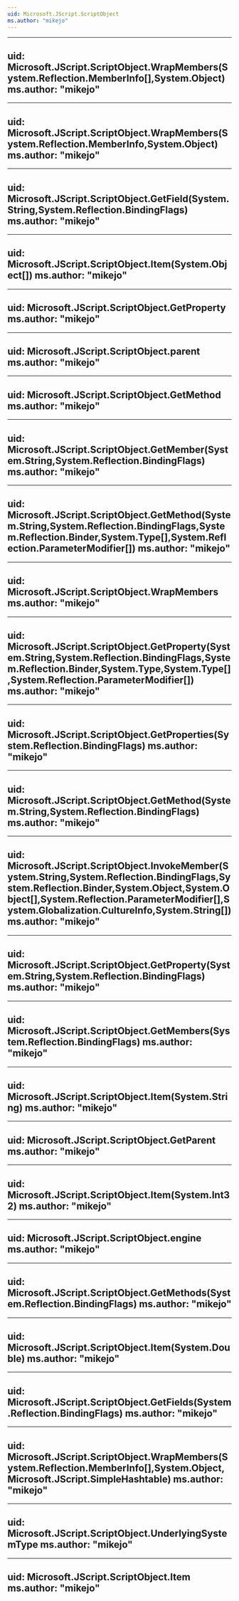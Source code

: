 ```yaml
---
uid: Microsoft.JScript.ScriptObject
ms.author: "mikejo"
---
```


---
uid: Microsoft.JScript.ScriptObject.WrapMembers(System.Reflection.MemberInfo[],System.Object)
ms.author: "mikejo"
---

---
uid: Microsoft.JScript.ScriptObject.WrapMembers(System.Reflection.MemberInfo,System.Object)
ms.author: "mikejo"
---

---
uid: Microsoft.JScript.ScriptObject.GetField(System.String,System.Reflection.BindingFlags)
ms.author: "mikejo"
---

---
uid: Microsoft.JScript.ScriptObject.Item(System.Object[])
ms.author: "mikejo"
---

---
uid: Microsoft.JScript.ScriptObject.GetProperty
ms.author: "mikejo"
---

---
uid: Microsoft.JScript.ScriptObject.parent
ms.author: "mikejo"
---

---
uid: Microsoft.JScript.ScriptObject.GetMethod
ms.author: "mikejo"
---

---
uid: Microsoft.JScript.ScriptObject.GetMember(System.String,System.Reflection.BindingFlags)
ms.author: "mikejo"
---

---
uid: Microsoft.JScript.ScriptObject.GetMethod(System.String,System.Reflection.BindingFlags,System.Reflection.Binder,System.Type[],System.Reflection.ParameterModifier[])
ms.author: "mikejo"
---

---
uid: Microsoft.JScript.ScriptObject.WrapMembers
ms.author: "mikejo"
---

---
uid: Microsoft.JScript.ScriptObject.GetProperty(System.String,System.Reflection.BindingFlags,System.Reflection.Binder,System.Type,System.Type[],System.Reflection.ParameterModifier[])
ms.author: "mikejo"
---

---
uid: Microsoft.JScript.ScriptObject.GetProperties(System.Reflection.BindingFlags)
ms.author: "mikejo"
---

---
uid: Microsoft.JScript.ScriptObject.GetMethod(System.String,System.Reflection.BindingFlags)
ms.author: "mikejo"
---

---
uid: Microsoft.JScript.ScriptObject.InvokeMember(System.String,System.Reflection.BindingFlags,System.Reflection.Binder,System.Object,System.Object[],System.Reflection.ParameterModifier[],System.Globalization.CultureInfo,System.String[])
ms.author: "mikejo"
---

---
uid: Microsoft.JScript.ScriptObject.GetProperty(System.String,System.Reflection.BindingFlags)
ms.author: "mikejo"
---

---
uid: Microsoft.JScript.ScriptObject.GetMembers(System.Reflection.BindingFlags)
ms.author: "mikejo"
---

---
uid: Microsoft.JScript.ScriptObject.Item(System.String)
ms.author: "mikejo"
---

---
uid: Microsoft.JScript.ScriptObject.GetParent
ms.author: "mikejo"
---

---
uid: Microsoft.JScript.ScriptObject.Item(System.Int32)
ms.author: "mikejo"
---

---
uid: Microsoft.JScript.ScriptObject.engine
ms.author: "mikejo"
---

---
uid: Microsoft.JScript.ScriptObject.GetMethods(System.Reflection.BindingFlags)
ms.author: "mikejo"
---

---
uid: Microsoft.JScript.ScriptObject.Item(System.Double)
ms.author: "mikejo"
---

---
uid: Microsoft.JScript.ScriptObject.GetFields(System.Reflection.BindingFlags)
ms.author: "mikejo"
---

---
uid: Microsoft.JScript.ScriptObject.WrapMembers(System.Reflection.MemberInfo[],System.Object,Microsoft.JScript.SimpleHashtable)
ms.author: "mikejo"
---

---
uid: Microsoft.JScript.ScriptObject.UnderlyingSystemType
ms.author: "mikejo"
---

---
uid: Microsoft.JScript.ScriptObject.Item
ms.author: "mikejo"
---
